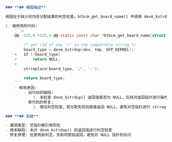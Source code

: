 ```markdown
### **## 根因描述**

根因在于缺少对内存分配结果的判空检查。btbcm_get_board_name() 中调用 devm_kstrdup() 复制兼容字符串，该函数在内存分配失败时会返回 NULL。旧代码未检查返回值即调用 strreplace() 对字符串进行处理，可能导致对 NULL 指针的解引用，引发内核崩溃。

1. 被修改的代码:
    ```c
    @@ -553,6 +553,9 @@ static const char *btbcm_get_board_name(struct device *dev)
     
     	/* get rid of any '/' in the compatible string */
     	board_type = devm_kstrdup(dev, tmp, GFP_KERNEL);
    +	if (!board_type)
    +		return NULL;
    +
     	strreplace(board_type, '/', '-');
     
     	return board_type;
    ```
    - 修改原因:
        - 旧代码的缺陷:
            1. 未检查 devm_kstrdup() 返回值是否为 NULL，后续对返回指针进行操作存在空指针解引用风险。
        - 新代码的修复:
            1. 增加判空检查，若分配失败则直接返回 NULL，避免对空指针进行 strreplace() 等操作。

### **## 总结**

- 漏洞类型: 空指针解引用风险
- 根本缺陷: 未对 devm_kstrdup() 的返回值进行判空检查
- 修复原理: 在使用前判空，失败时提前返回，避免对 NULL 指针的访问
```